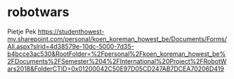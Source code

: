 # robotwars
Pietje Pek
https://studenthowest-my.sharepoint.com/personal/koen_koreman_howest_be/Documents/Forms/All.aspx?slrid=4d38579e-10dc-5000-7d35-b4bcce3ac530&RootFolder=%2Fpersonal%2Fkoen_koreman_howest_be%2FDocuments%2FSemester%204%2FInternational%20Project%2FRobotWars2018&FolderCTID=0x01200042C50E97D05CD247AB7DCEA70206D419
